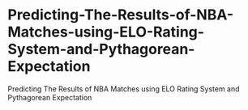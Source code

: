# Predicting-The-Results-of-NBA-Matches-using-ELO-Rating-System-and-Pythagorean-Expectation
Predicting The Results of NBA Matches using ELO Rating System and Pythagorean Expectation

